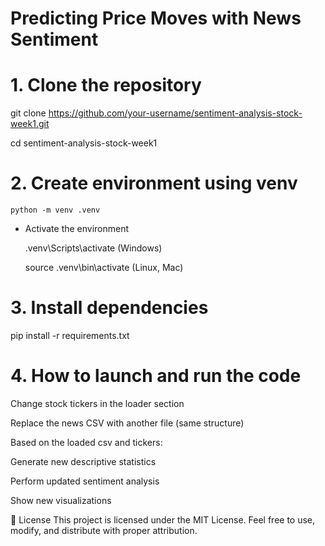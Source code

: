 # Predicting Price Moves with News Sentiment

# 1. Clone the repository
git clone https://github.com/your-username/sentiment-analysis-stock-week1.git

cd sentiment-analysis-stock-week1

# 2. Create environment using venv
  
    python -m venv .venv

  - Activate the environment

    .venv\Scripts\activate (Windows)

    source .venv\bin\activate (Linux, Mac)

# 3. Install dependencies
pip install -r requirements.txt

# 4. How to launch and run the code

 Change stock tickers in the loader section

 Replace the news CSV with another file (same structure)

 Based on the loaded csv and tickers:

  Generate new descriptive statistics

  Perform updated sentiment analysis

  Show new visualizations

📜 License
This project is licensed under the MIT License.
Feel free to use, modify, and distribute with proper attribution.

